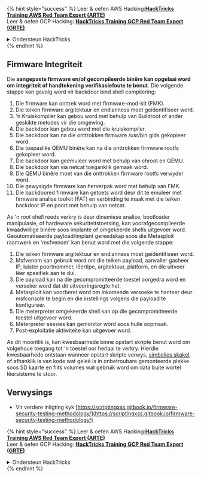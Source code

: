 {% hint style="success" %}
Leer & oefen AWS Hacking:<img src="/.gitbook/assets/arte.png" alt="" data-size="line">[**HackTricks Training AWS Red Team Expert (ARTE)**](https://training.hacktricks.xyz/courses/arte)<img src="/.gitbook/assets/arte.png" alt="" data-size="line">\
Leer & oefen GCP Hacking: <img src="/.gitbook/assets/grte.png" alt="" data-size="line">[**HackTricks Training GCP Red Team Expert (GRTE)**<img src="/.gitbook/assets/grte.png" alt="" data-size="line">](https://training.hacktricks.xyz/courses/grte)

<details>

<summary>Ondersteun HackTricks</summary>

* Kyk na die [**subskripsie planne**](https://github.com/sponsors/carlospolop)!
* **Sluit aan by die** 💬 [**Discord groep**](https://discord.gg/hRep4RUj7f) of die [**telegram groep**](https://t.me/peass) of **volg** ons op **Twitter** 🐦 [**@hacktricks\_live**](https://twitter.com/hacktricks\_live)**.**
* **Deel hacking truuks deur PRs in te dien na die** [**HackTricks**](https://github.com/carlospolop/hacktricks) en [**HackTricks Cloud**](https://github.com/carlospolop/hacktricks-cloud) github repos.

</details>
{% endhint %}

## Firmware Integriteit

Die **aangepaste firmware en/of gecompileerde binêre kan opgelaai word om integriteit of handtekening verifikasiefoute te benut**. Die volgende stappe kan gevolg word vir backdoor bind shell compilering:

1. Die firmware kan onttrek word met firmware-mod-kit (FMK).
2. Die teiken firmware argitektuur en endianness moet geïdentifiseer word.
3. 'n Kruiskompiler kan gebou word met behulp van Buildroot of ander geskikte metodes vir die omgewing.
4. Die backdoor kan gebou word met die kruiskompiler.
5. Die backdoor kan na die onttrokken firmware /usr/bin gids gekopieer word.
6. Die toepaslike QEMU binêre kan na die onttrokken firmware rootfs gekopieer word.
7. Die backdoor kan geëmuleer word met behulp van chroot en QEMU.
8. Die backdoor kan via netcat toeganklik gemaak word.
9. Die QEMU binêre moet van die onttrokken firmware rootfs verwyder word.
10. Die gewysigde firmware kan herverpak word met behulp van FMK.
11. Die backdoored firmware kan getoets word deur dit te emuleer met firmware analise toolkit (FAT) en verbinding te maak met die teiken backdoor IP en poort met behulp van netcat.

As 'n root shell reeds verkry is deur dinamiese analise, bootloader manipulasie, of hardeware sekuriteitstoetsing, kan voorafgecompileerde kwaadwillige binêre soos implante of omgekeerde shells uitgevoer word. Geoutomatiseerde payload/implant gereedskap soos die Metasploit raamwerk en 'msfvenom' kan benut word met die volgende stappe:

1. Die teiken firmware argitektuur en endianness moet geïdentifiseer word.
2. Msfvenom kan gebruik word om die teiken payload, aanvaller gasheer IP, luister poortnommer, lêertipe, argitektuur, platform, en die uitvoer lêer spesifiek aan te dui.
3. Die payload kan na die gecompromitteerde toestel oorgedra word en verseker word dat dit uitvoeringsregte het.
4. Metasploit kan voorberei word om inkomende versoeke te hanteer deur msfconsole te begin en die instellings volgens die payload te konfigureer.
5. Die meterpreter omgekeerde shell kan op die gecompromitteerde toestel uitgevoer word.
6. Meterpreter sessies kan gemonitor word soos hulle oopmaak.
7. Post-exploitatie aktiwiteite kan uitgevoer word.

As dit moontlik is, kan kwesbaarhede binne opstart skripte benut word om volgehoue toegang tot 'n toestel oor herlaai te verkry. Hierdie kwesbaarhede ontstaan wanneer opstart skripte verwys, [simbolies skakel](https://www.chromium.org/chromium-os/chromiumos-design-docs/hardening-against-malicious-stateful-data), of afhanklik is van kode wat geleë is in onbetroubare gemonteerde plekke soos SD kaarte en flits volumes wat gebruik word om data buite wortel lêersisteme te stoor.

## Verwysings
* Vir verdere inligting kyk [https://scriptingxss.gitbook.io/firmware-security-testing-methodology/](https://scriptingxss.gitbook.io/firmware-security-testing-methodology/)

{% hint style="success" %}
Leer & oefen AWS Hacking:<img src="/.gitbook/assets/arte.png" alt="" data-size="line">[**HackTricks Training AWS Red Team Expert (ARTE)**](https://training.hacktricks.xyz/courses/arte)<img src="/.gitbook/assets/arte.png" alt="" data-size="line">\
Leer & oefen GCP Hacking: <img src="/.gitbook/assets/grte.png" alt="" data-size="line">[**HackTricks Training GCP Red Team Expert (GRTE)**<img src="/.gitbook/assets/grte.png" alt="" data-size="line">](https://training.hacktricks.xyz/courses/grte)

<details>

<summary>Ondersteun HackTricks</summary>

* Kyk na die [**subskripsie planne**](https://github.com/sponsors/carlospolop)!
* **Sluit aan by die** 💬 [**Discord groep**](https://discord.gg/hRep4RUj7f) of die [**telegram groep**](https://t.me/peass) of **volg** ons op **Twitter** 🐦 [**@hacktricks\_live**](https://twitter.com/hacktricks\_live)**.**
* **Deel hacking truuks deur PRs in te dien na die** [**HackTricks**](https://github.com/carlospolop/hacktricks) en [**HackTricks Cloud**](https://github.com/carlospolop/hacktricks-cloud) github repos.

</details>
{% endhint %}
